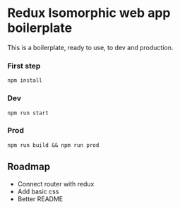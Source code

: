 # Redux Isomorphic web app boilerplate

This is a boilerplate, ready to use, to dev and production.

### First step

```
npm install
```

### Dev

```
npm run start
```

### Prod

```
npm run build && npm run prod
```

## Roadmap

* Connect router with redux
* Add basic css
* Better README
